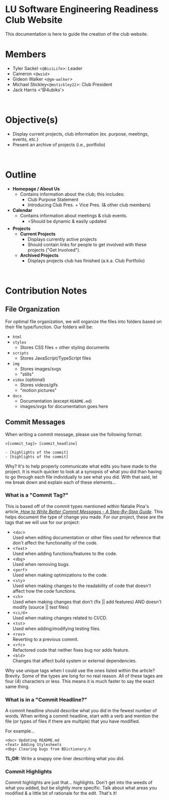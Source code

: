 # **LU Software Engineering Readiness Club Website**
This documentation is here to guide the creation of the club website.
<br>

# **Members**
- Tyler Sackel <`@BiziLife`>: Leader
- Cameron <`@wzid`>
- Gideon Walker <`@gm-walker`>
- Michael Stickley<`@mstickley22`>: Club President
- Jack Harris <'@4ubiks'>

<br>

# **Objective(s)**
<!-- This section contains information about the objectives of this website -->
- Display current projects, club information (ex. purpose, meetings, events, etc.)
- Present an archive of projects (i.e., portfolio)

<br>

# **Outline**
<!-- This section describes how the website will be organized. _Webpages are in **bold**_; Notes are in normal text. -->
- **Homepage / About Us**
  - Contains information about the club; this includes:
    - Club Purpose Statement
    - Introducing Club Pres. + Vice Pres. (& other club members)
- **Calendar**
  - Contains information about meetings & club events.
    - ⭐Should be dynamic & easily updated
- **Projects**
  - **Current Projects**
    - Displays currently active projects
    - Should contain links for people to get involved with these projects ("Get Involved").
  - **Archived Projects**
    - Displays projects club has finished (a.k.a. Club Portfolio)

<br>

# **Contribution Notes**
## **File Organization**
<!-- Descirbes how the files within our repo are organized (i.e., where to find types of files) -->
For optimal file organization, we will organize the files into folders based on their file type/function. Our folders will be:
- `html`
- `styles`
  - Stores CSS files + other styling documents
- `scripts`
  - Stores JavaScript/TypeScript files
- `img`
  - Stores images/svgs
  - "stills"
- `video` (optional)
  - Stores videos/gifs
  - "motion pictures"
- `docs`
  - Documentation (except `README.md`)
  - images/svgs for documentation goes here
## **Commit Messages**
When writing a commit message, please use the following format:
    
    <[commit_tag]> [commit_headline]

    - [highlights of the commit]
    - [highlights of the commit]

Why? It's to help properly communicate what edits you have made to the project. It is much quicker to look at a synopsis of what you did than having to go through each file individually to see what you did. With that said, let me break down and explain each of these elements...

### **What is a "Commit Tag?"**
This is based off of the commit types mentioned within Natalie Pina's article,<a href="https://www.freecodecamp.org/news/how-to-write-better-git-commit-messages/"> *How to Write Better Commit Messages - A Step-By-Step Guide*</a>. This helps document the type of change you made. For our project, these are the tags that we will use for our project:

- <`doc`>
<br> Used when editing documentation or other files used for reference that don't affect the functionality of the code.
- <`feat`>
<br> Used when adding functions/features to the code.
- <`dbg`>
<br> Used when removing bugs.
- <`perf`>
<br> Used when making optimizations to the code.
- <`sty`>
<br> Used when making changes to the readability of code that doesn't affect how the code functions.
- <`ch`>
<br> Used when making changes that don't (fix || add features) AND doesn't modify (source || test files)
- <`ci/d`>
<br> Used when making changes related to CI/CD.
- <`tst`>
<br> Used when adding/modifying testing files.
- <`rev`>
<br> Reverting to a previous commit.
- <`rfc`>
<br> Refactored code that neither fixes bug nor adds feature.
- <`bld`>
<br> Changes that affect build system or external dependencies.

Why use unique tags when I could use the ones listed within the article? Brevity. Some of the types are long for no real reason. All of these tages are four (4) characters or less. This means it is much faster to say the exact same thing. 
### **What is in a "Commit Headline?"**
A commit headline should describe what you did in the fewest number of words. When writing a commit headline, start with a verb and mention the file (or types of files if there are multiple) that you have modified.

For example...
  
    <doc> Updating README.md
    <feat> Adding Stylesheets
    <dbg> Clearing bugs from BDictionary.h 

**TL;DR:** Write a snappy one-liner describing what you did.
### **Commit Highlights**
Commit highlights are just that... highlights. Don't get into the weeds of what you added, but be slightly more specific. Talk about what areas you modified & a little bit of rationale for the edit. That's it!
